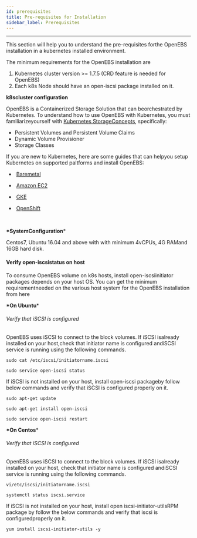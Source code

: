 ```yaml
---
id: prerequisites
title: Pre-requisites for Installation
sidebar_label: Prerequisites
---
```


------

This section will help you to understand the pre-requisites forthe OpenEBS installation in a kubernetes installed environment.

The minimum requirements for the OpenEBS installation are

 

1. Kubernetes cluster version >= 1.7.5 (CRD feature is needed for OpenEBS)
2. Each k8s Node should have an open-iscsi package installed on it.



**k8scluster configuration**

OpenEBS is a Containerized Storage Solution that can beorchestrated by  Kubernetes. To understand how to use OpenEBS with Kubernetes, you must familiarizeyourself with [Kubernetes StorageConcepts](https://kubernetes.io/docs/concepts/storage/persistent-volumes/), specifically:

- Persistent Volumes and Persistent Volume Claims
- Dynamic Volume Provisioner
- Storage Classes



If you are new to Kubernetes, here are some guides that can helpyou setup Kubernetes on supported paltforms and install OpenEBS:

- ​        [Baremetal](https://docs.openebs.io/docs/onpremise.html#running-the-setup-on-ubuntu-1604)

- ​        [Amazon EC2](https://docs.openebs.io/docs/cloudsolutions.html#amazon-cloud)

- ​        [GKE](https://docs.openebs.io/docs/cloudsolutions.html#google-cloud)

- ​        [OpenShift](https://docs.openebs.io/docs/openshift.html)

  ​

**\*SystemConfiguration***

Centos7, Ubuntu 16.04 and above with with minimum 4vCPUs, 4G RAMand 16GB hard disk. 

 

 

#### **Verify open-iscsistatus on host**

To consume OpenEBS volume on k8s hosts, install open-iscsiinitiator packages depends on your host OS. You can get the minimum requirementneeded on the various host system for the OpenEBS installation from here

 

**\*On Ubuntu***

###### Verify that iSCSI is configured 

OpenEBS uses iSCSI to connect to the block volumes. If iSCSI isalready installed on your host,check that initiator name is configured andiSCSI service is running using the following commands.

```
sudo cat /etc/iscsi/initiatorname.iscsi
```

```
sudo service open-iscsi status
```

 

If iSCSI is not installed on your host, install open-iscsi packageby follow below commands and verify that iSCSI is configured properly on it.

```
sudo apt-get update
```

```
sudo apt-get install open-iscsi
```

```
sudo service open-iscsi restart
```

 

**\*On Centos***

###### Verify that iSCSI is configured

OpenEBS uses iSCSI to connect to the block volumes. If iSCSI isalready installed on your host, check that initiator name is configured andiSCSI service is running using the following commands.

```
vi/etc/iscsi/initiatorname.iscsi
```

```
systemctl status iscsi.service
```

 

If iSCSI is not installed on your host, install open iscsi-initiator-utilsRPM package by follow the below commands and verify that iscsi is configuredproperly on it.

 

```
yum install iscsi-initiator-utils -y
```

 

 

<!-- Hotjar Tracking Code for https://docs.openebs.io -->
<script>
   (function(h,o,t,j,a,r){
       h.hj=h.hj||function(){(h.hj.q=h.hj.q||[]).push(arguments)};
       h._hjSettings={hjid:785693,hjsv:6};
       a=o.getElementsByTagName('head')[0];
       r=o.createElement('script');r.async=1;
       r.src=t+h._hjSettings.hjid+j+h._hjSettings.hjsv;
       a.appendChild(r);
   })(window,document,'https://static.hotjar.com/c/hotjar-','.js?sv=');
</script>
